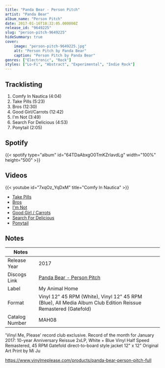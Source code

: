 ```yaml
---
title: "Panda Bear - Person Pitch"
artist: "Panda Bear"
album_name: "Person Pitch"
date: 2017-01-16T18:32:05.000000Z
release_id: "9649225"
slug: "person-pitch-9649225"
hideSummary: true
cover:
    image: "person-pitch-9649225.jpg"
    alt: "Person Pitch by Panda Bear"
    caption: "Person Pitch by Panda Bear"
genres: ["Electronic", "Rock"]
styles: ["Lo-Fi", "Abstract", "Experimental", "Indie Rock"]
---
```


## Tracklisting
1. Comfy In Nautica (4:04)
2. Take Pills (5:23)
3. Bros (12:30)
4. Good Girl/Carrots (12:42)
5. I'm Not (3:49)
6. Search For Delicious (4:53)
7. Ponytail (2:05)


## Spotify
{{< spotify type="album" id="64TDaAbxgO0TmKZrIavdLg" width="100%" height="500" >}}



## Videos
{{< youtube id="7xqOz_YqDxM" title="Comfy In Nautica" >}}
- [Take Pills](https://www.youtube.com/watch?v=ggKdy2n_DXA)
- [Bros](https://www.youtube.com/watch?v=pxBvg6QSZZw)
- [I'm Not](https://www.youtube.com/watch?v=_98TZ-rxLos)
- [Good Girl / Carrots](https://www.youtube.com/watch?v=iRk1DM04GfA)
- [Search For Delicious](https://www.youtube.com/watch?v=Hiz0C5hQsxU)
- [Ponytail](https://www.youtube.com/watch?v=EgDqnQLX6hk)

## Notes
| Notes          |             |
| ---------------| ----------- |
| Release Year   | 2017 |
| Discogs Link   | [Panda Bear - Person Pitch](https://www.discogs.com/release/9649225-Panda-Bear-Person-Pitch) |
| Label          | My Animal Home |
| Format         | Vinyl 12" 45 RPM (White), Vinyl 12" 45 RPM (Blue), All Media Album Club Edition Reissue Remastered (Gatefold) |
| Catalog Number | MAH08 |

'Vinyl Me, Please' record club exclusive. Record of the month for January 2017:
10-year Anniversary Reissue
2xLP, White + Blue Vinyl
Half Speed Remastered, 45 RPM
Gatefold direct-to-board style jacket
12" x 12" Original Art Print by Mi Ju

https://www.vinylmeplease.com/products/panda-bear-person-pitch-full
